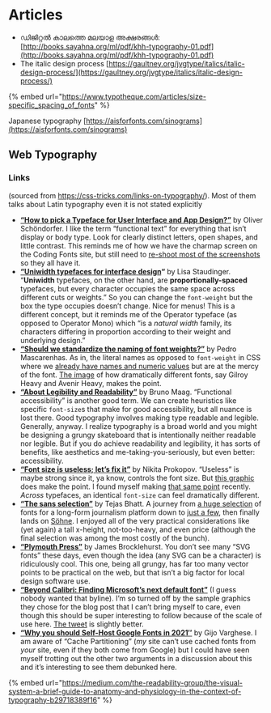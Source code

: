# Articles

* ഡിജിറ്റൽ കാലത്തെ മലയാള അക്ഷരങ്ങൾ: [http://books.sayahna.org/ml/pdf/khh-typography-01.pdf](http://books.sayahna.org/ml/pdf/khh-typography-01.pdf)
* The italic design process [https://gaultney.org/jvgtype/italics/italic-design-process/](https://gaultney.org/jvgtype/italics/italic-design-process/)

{% embed url="https://www.typotheque.com/articles/size-specific_spacing_of_fonts" %}

Japanese typography [https://aisforfonts.com/sinograms](https://aisforfonts.com/sinograms)

## Web Typography

### Links

(sourced from https://css-tricks.com/links-on-typography/). Most of them talks about Latin typography even it is not stated explicitly

* [**“**](https://www.zeichenschatz.net/typography/how-to-pick-a-typeface-for-user-interface-and-app-design)[**How to pick a Typeface for User Interface and App Design?”**](https://www.zeichenschatz.net/typography/how-to-pick-a-typeface-for-user-interface-and-app-design) by Oliver Schöndorfer. I like the term “functional text” for everything that isn’t display or body type. Look for clearly distinct letters, open shapes, and little contrast. This reminds me of how we have the charmap screen on the Coding Fonts site, but still need to [re-shoot most of the screenshots](https://github.com/chriscoyier/coding-fonts/issues/69#issuecomment-808224145) so they all have it.
* [**“**](https://uxdesign.cc/uniwidth-typefaces-for-interface-design-b6e8078dc0f7)[**Uniwidth typefaces for interface design**](https://uxdesign.cc/uniwidth-typefaces-for-interface-design-b6e8078dc0f7)**“** by Lisa Staudinger. “**Uniwidth** typefaces, on the other hand, are **proportionally-spaced** typefaces, but every character occupies the same space across different cuts or weights.” So you can change the `font-weight` but the box the type occupies doesn’t change. Nice for menus! This is a different concept, but it reminds me of the Operator typeface (as opposed to Operator Mono) which “is a _natural width_ family, its characters differing in proportion according to their weight and underlying design.”
* [**“**](https://typography.guru/journal/should-we-standardize-the-naming-of-font-weights-r80/)[**Should we standardize the naming of font weights?”**](https://typography.guru/journal/should-we-standardize-the-naming-of-font-weights-r80/) by Pedro Mascarenhas. As in, the literal names as opposed to `font-weight` in CSS where we [already have names and numeric values](https://css-tricks.com/almanac/properties/f/font-weight/) but are at the mercy of the font. [The image](https://typography.guru/uploads/monthly\_2021\_03/1-Inconsistences-5.gif.e2590ecc375f3af92b1e8a410399ac3f.gif) of how dramatically different fonts, say Gilroy Heavy and Avenir Heavy, makes the point.
* [**“**](https://medium.com/the-readability-group/about-legibility-and-readability-596fcd432a06)[**About Legibility and Readability”**](https://medium.com/the-readability-group/about-legibility-and-readability-596fcd432a06) by Bruno Maag. “Functional accessibility” is another good term. We can create heuristics like specific `font-size`s that make for good accessibility, but all nuance is lost there. Good typography involves making type readable and legible. Generally, anyway. I realize typography is a broad world and you might be designing a grungy skateboard that is intentionally neither readable nor legible. But if you do achieve readability and legibility, it has sorts of benefits, like aesthetics and me-taking-you-seriously, but even better: accessibility.
* [**“**](https://tonsky.me/blog/font-size/)[**Font size is useless; let’s fix it”**](https://tonsky.me/blog/font-size/) by Nikita Prokopov. “Useless” is maybe strong since it, ya know, controls the font size. But [this graphic](https://css-tricks.com/wp-content/uploads/2021/04/boundary.png) does make the point. I found myself making [that same point](https://css-tricks.com/wp-content/uploads/2021/04/Screen-Shot-2021-04-30-at-9.11.55-AM.png) recently. _Across_ typefaces, an identical `font-size` can feel dramatically different.
* [**“The sans selection”**](https://bootcamp.uxdesign.cc/the-sans-selection-8d91bbe47741) by Tejas Bhatt. A journey from [a huge selection](https://miro.medium.com/max/4800/1\*mmmCEHQWc9Glr782nmrE-g.png) of fonts for a long-form journalism platform down to [just a few](https://miro.medium.com/max/4800/1\*W1uMiFaw-lolLGSmkV2wMA.png), then finally lands on [Söhne](https://klim.co.nz/retail-fonts/soehne/). I enjoyed all of the very practical considerations like (yet again) a tall x-height, not-too-heavy, and even price (although the final selection was among the most costly of the bunch).
* [**“**](https://www.plymouthpress.info)[**Plymouth Press”**](https://www.plymouthpress.info) by James Brocklehurst. You don’t see many “SVG fonts” these days, even though the idea (any SVG can be a character) is ridiculously cool. This one, being all grungy, has far too many vector points to be practical on the web, but that isn’t a big factor for local design software use.
* [**“Beyond Calibri: Finding Microsoft’s next default font”**](https://www.microsoft.com/en-us/microsoft-365/blog/2021/04/28/beyond-calibri-finding-microsofts-next-default-font/) (I guess nobody wanted that byline). I’m so turned off by the sample graphics they chose for the blog post that I can’t bring myself to care, even though this should be super interesting to follow because of the scale of use here. [The tweet](https://twitter.com/Microsoft/status/1387421368581455874) is slightly better.
* [**“**](https://wpspeedmatters.com/self-host-google-fonts/)[**Why you should Self-Host Google Fonts in 2021″**](https://wpspeedmatters.com/self-host-google-fonts/) by Gijo Varghese. I am aware of “Cache Partitioning” (_my_ site can’t use cached fonts from _your_ site, even if they both come from Google) but I could have seen myself trotting out the other two arguments in a discussion about this and it’s interesting to see them debunked here.

{% embed url="https://medium.com/the-readability-group/the-visual-system-a-brief-guide-to-anatomy-and-physiology-in-the-context-of-typography-b29718389f16" %}
